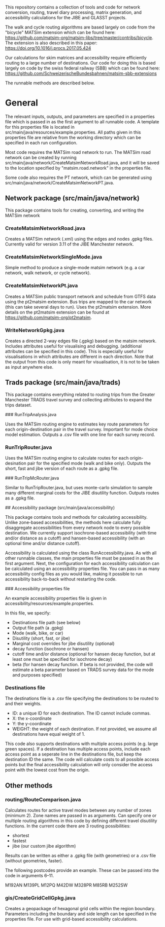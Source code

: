 This repository contains a collection of tools and code for network 
conversion, routing, travel diary processing, matrix generation, and accessibility calculations for 
the JIBE and GLASST projects.

The walk and cycle routing algorithms are based largely on code from the "bicycle" MATSim extension which
can be found here: https://github.com/matsim-org/matsim-libs/tree/master/contribs/bicycle.
The extension is also described in this paper: https://doi.org/10.1016/j.procs.2017.05.424

Our calculations for skim matrices and accessibility require efficiently routing to a large number of destinations.
Our code for doing this is based largely on code by the swiss federal railway (SBB) which can be found here:
https://github.com/SchweizerischeBundesbahnen/matsim-sbb-extensions

The runnable methods are described below.

# General

The relevant inputs, outputs, and parameters are specified in a properties file which is passed in as the first argument to all runnable code. A template for this properties file is located in src/main/java/resources/example.properties. All paths given in this properties file are relative from the working directory which can be specified in each run configuration.

Most code requires the MATSim road network to run. The MATSim road network can be created by running src/main/java/network/CreateMatsimNetworkRoad.java, and it will be saved to the location specified by "matsim.road.network" in the properties file.

Some code also requires the PT network, which can be generated using src/main/java/network/CreateMatsimNetworkPT.java.

## Network package (src/main/java/network)

This package contains tools for creating, converting, and writing the MATSim network

### CreateMatsimNetworkRoad.java

Creates a MATSim network (.xml) using the edges and nodes .gpkg files. Currently valid for version 3.11 of the JIBE Manchester network.

### CreateMatsimNetworkSingleMode.java

Simple method to produce a single-mode matsim network (e.g. a car network, walk network, or cycle network).

### CreateMatsimNetworkPt.java

Creates a MATSim public transport network and schedule from GTFS data using the pt2matsim extension. Bus trips are mapped to the car network (this can take several days to run). Uses the pt2matsim extension. More details on the pt2matsim extension can be found at https://github.com/matsim-org/pt2matsim.

### WriteNetworkGpkg.java

Creates a directed 2-way edges file (.gpkg) based on the matsim network. Includes attributes useful for visualising and debugging.
(additional attributes can be specified in this code).
This is especially useful for visualisations in which attributes are different in each direction.
Note that the output from this code is only meant for visualisation, it is not to be taken as input anywhere else.

## Trads package (src/main/java/trads)
This package contains everything related to routing trips from the Greater Manchester TRADS travel survey and collecting attributes to expand the trips dataset.

### RunTripAnalysis.java

Uses the MATSim routing engine to estimates key route parameters for each origin-destination pair in the travel survey. 
Important for mode choice model estimation. Outputs a .csv file with one line for each survey record.

### RunTripRouter.java

Uses the MATSim routing engine to calculate routes for each origin-desination pair for the specified mode (walk and bike only). 
Outputs the short, fast and jibe version of each route as a .gpkg file.

### RunTripMcRouter.java

Similar to RunTripRouter.java, but uses monte-carlo simulation to sample many different marginal costs for the JIBE disutility function. 
Outputs routes as a .gpkg file.

## Accessibility package (src/main/java/accessibility)

This package contains tools and methods for calculating accessibility. Unlike zone-based accessibilities, the methods here calculate fully disaggregate accessibilities from every network node to every possible destination. We currently support isochrone-based accessibility (with time and/or distance as a cutoff) and hansen-based accessibility (with an optional time and/or distance cutoff).

Accessibility is calculated using the class RunAccessibility.java. As with all other runnable classes, the main properties file must be passed in as the first argument. Next, the configuration for each accessibility calculation can be calculated using an accessibility properties file. You can pass in as many accessibility config files as you would like, making it possible to run accessibility back-to-back without restarting the code.

### Accessibility properties file

An example accessibility properties file is given in accessibility/resources/example.properties.

In this file, we specify:
- Destinations file path (see below)
- Output file path (a .gpkg)
- Mode (walk, bike, or car)
- Disutility (short, fast, or jibe)
- Marginal cost overrides for jibe disutility (optional)
- decay function (isochrone or hansen)
- cutoff time and/or distance (optional for hansen decay function, but at least one must be specified for isochrone decay)
- beta (for hansen decay function. If beta is not provided, the code will estimate a beta parameter based on TRADS survey data for the mode and purposes specified)

### Destinations file

The destinations file is a .csv file specifying the destinations to be routed to and their weights.
 
 - ID: a unique ID for each destination. The ID cannot include commas.
 - X: the x-coordinate
 - Y: the y-coordinate
 - WEIGHT: the weight of each destination. If not provided, we assume all destinations have equal weight of 1.
 
This code also supports destinations with multiple access points (e.g. large green spaces). If a destination has multiple access points, include each access point as a seperate line in the destinations file, but keep the destination ID the same. The code will calculate costs to all possible access points but the final accessibility calculation will only consider the access point with the lowest cost from the origin.

## Other methods

### routing/RouteComparison.java

Calculates routes for active travel modes between any number of zones (minimum 2). Zone names are passed in as arguments. 
Can specify one or multiple routing algorithms in this code by defining different travel disutility functions. 
In the current code there are 3 routing possibilities:
- shortest
- fastest
- jibe (our custom jibe algorithm)

Results can be written as either a .gpkg file (with geometries) or a .csv file (without geometries, faster). 

The following postcodes provide an example. These can be passed into the code in arguments 6–11.

M192AN
M139PL
M12PQ
M42DW
M328PR
M85RB
M252SW

### gis/CreateGridCellGpkg.java
Creates a geopackage of hexagonal grid cells within the region boundary. Parameters including the boundary and side length can be specified in the properties file. For use with grid-based accessibility calculations.
